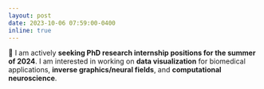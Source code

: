 ```yaml
---
layout: post
date: 2023-10-06 07:59:00-0400
inline: true
---
```


:mega: I am actively **seeking PhD research internship positions for the summer of 2024**. I am interested in working on **data visualization** for biomedical applications, **inverse graphics/neural fields**, and **computational neuroscience**.